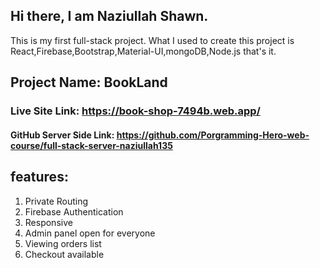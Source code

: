 ## Hi there, I am Naziullah Shawn.
This is my first full-stack project. What I used to create this project is React,Firebase,Bootstrap,Material-UI,mongoDB,Node.js that's it.

## Project Name: BookLand

### Live Site Link: https://book-shop-7494b.web.app/
#### GitHub Server Side Link: https://github.com/Porgramming-Hero-web-course/full-stack-server-naziullah135

## features:
1. Private Routing
2. Firebase Authentication
3. Responsive
4. Admin panel open for everyone
5. Viewing orders list
6. Checkout available